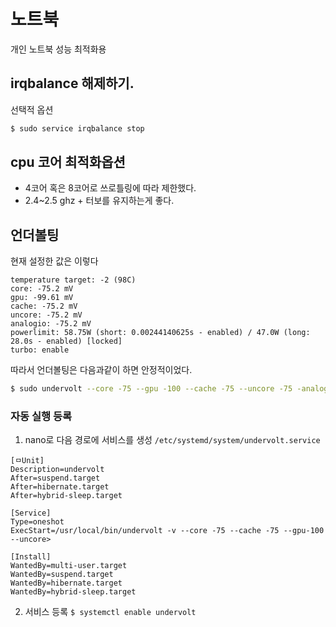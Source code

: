 # 노트북
개인 노트북 성능 최적화용 

## irqbalance 해제하기.
선택적 옵션
```sh
$ sudo service irqbalance stop 
```

## cpu 코어 최적화옵션
- 4코어 혹은 8코어로 쓰로틀링에 따라 제한했다.
- 2.4~2.5 ghz + 터보를 유지하는게 좋다.

## 언더볼팅
현재 설정한 값은 이렇다
```
temperature target: -2 (98C)
core: -75.2 mV
gpu: -99.61 mV
cache: -75.2 mV
uncore: -75.2 mV
analogio: -75.2 mV
powerlimit: 58.75W (short: 0.00244140625s - enabled) / 47.0W (long: 28.0s - enabled) [locked]
turbo: enable
```

따라서 언더볼팅은 다음과같이 하면 안정적이었다.
```sh
$ sudo undervolt --core -75 --gpu -100 --cache -75 --uncore -75 -analogio -75
```
### 자동 실행 등록
1. nano로 다음 경로에 서비스를 생성 `/etc/systemd/system/undervolt.service`
```                   
[ㅁUnit]
Description=undervolt
After=suspend.target
After=hibernate.target
After=hybrid-sleep.target

[Service]
Type=oneshot
ExecStart=/usr/local/bin/undervolt -v --core -75 --cache -75 --gpu-100 --uncore>

[Install]
WantedBy=multi-user.target
WantedBy=suspend.target
WantedBy=hibernate.target
WantedBy=hybrid-sleep.target
```
2. 서비스 등록
`$ systemctl enable undervolt`


